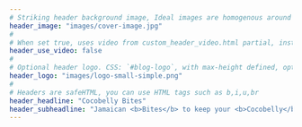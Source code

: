```yaml
---
# Striking header background image, Ideal images are homogenous around the centre and contrasting to the text. Non-ideal images can use `title_guard`
header_image: "images/cover-image.jpg"
#
# When set true, uses video from custom_header_video.html partial, instead of header_image
header_use_video: false
#
# Optional header logo. CSS: `#blog-logo`, with max-height defined, optimize to prevent scaling
header_logo: "images/logo-small-simple.png"
#
# Headers are safeHTML, you can use HTML tags such as b,i,u,br
header_headline: "Cocobelly Bites"
header_subheadline: "Jamaican <b>Bites</b> to keep your <b>Cocobelly</b> full"
---
```

